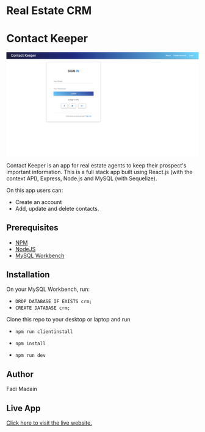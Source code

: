 # Real Estate CRM
# Contact Keeper

![App Logo](client/img/crm.png)

Contact Keeper is an app for real estate agents to keep their prospect's important information. This is a full stack app built using React.js (with the context API), Express, Node.js and MySQL (with Sequelize).

On this app users can:

-   Create an account
-   Add, update and delete contacts.

## Prerequisites

-   [NPM](https://www.npmjs.com/get-npm)
-   [NodeJS](https://nodejs.org/en/)
-   [MySQL Workbench](https://www.mysql.com/products/workbench/)

## Installation

On your MySQL Workbench, run:

-   `DROP DATABASE IF EXISTS crm;`
-   `CREATE DATABASE crm;`

Clone this repo to your desktop or laptop and run

-   `npm run clientinstall`

-   `npm install`

-   `npm run dev`

## Author 

Fadi Madain

## Live App

[Click here to visit the live website.](http://itaintmuchbutitshonestwork.com/)
